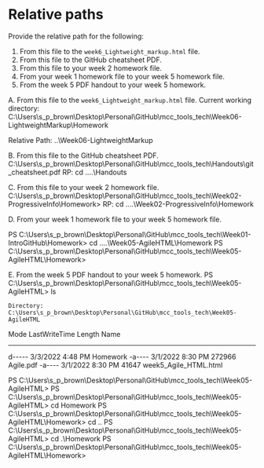 # Relative paths

Provide the relative path for the following:

1. From this file to the `week6_Lightweight_markup.html` file.
1. From this file to the GitHub cheatsheet PDF.
1. From this file to your week 2 homework file.
1. From your week 1 homework file to your week 5 homework file.
1. From the week 5 PDF handout to your week 5 homework.

A.  From this file to the `week6_Lightweight_markup.html` file.
Current working directory:
C:\Users\s_p_brown\Desktop\Personal\GitHub\mcc_tools_tech\Week06-LightweightMarkup\Homework

Relative Path:
..\Week06-LightweightMarkup

B.   From this file to the GitHub cheatsheet PDF.
C:\Users\s_p_brown\Desktop\Personal\GitHub\mcc_tools_tech\Handouts\git_cheatsheet.pdf
RP:
cd ..\..\Handouts

C.  From this file to your week 2 homework file.
C:\Users\s_p_brown\Desktop\Personal\GitHub\mcc_tools_tech\Week02-ProgressiveInfo\Homework>
RP:
 cd ..\..\Week02-ProgressiveInfo\Homework

D.  From your week 1 homework file to your week 5 homework file.

PS C:\Users\s_p_brown\Desktop\Personal\GitHub\mcc_tools_tech\Week01-IntroGitHub\Homework> cd ..\..\Week05-AgileHTML\Homework
PS C:\Users\s_p_brown\Desktop\Personal\GitHub\mcc_tools_tech\Week05-AgileHTML\Homework>


E.  From the week 5 PDF handout to your week 5 homework.
PS C:\Users\s_p_brown\Desktop\Personal\GitHub\mcc_tools_tech\Week05-AgileHTML> ls


    Directory: C:\Users\s_p_brown\Desktop\Personal\GitHub\mcc_tools_tech\Week05-AgileHTML


Mode                LastWriteTime         Length Name
----                -------------         ------ ----
d-----         3/3/2022   4:48 PM                Homework
-a----         3/1/2022   8:30 PM         272966 Agile.pdf
-a----         3/1/2022   8:30 PM          41647 week5_Agile_HTML.html


PS C:\Users\s_p_brown\Desktop\Personal\GitHub\mcc_tools_tech\Week05-AgileHTML>
PS C:\Users\s_p_brown\Desktop\Personal\GitHub\mcc_tools_tech\Week05-AgileHTML> cd Homework
PS C:\Users\s_p_brown\Desktop\Personal\GitHub\mcc_tools_tech\Week05-AgileHTML\Homework> cd ..
PS C:\Users\s_p_brown\Desktop\Personal\GitHub\mcc_tools_tech\Week05-AgileHTML> cd .\Homework
PS C:\Users\s_p_brown\Desktop\Personal\GitHub\mcc_tools_tech\Week05-AgileHTML\Homework>






